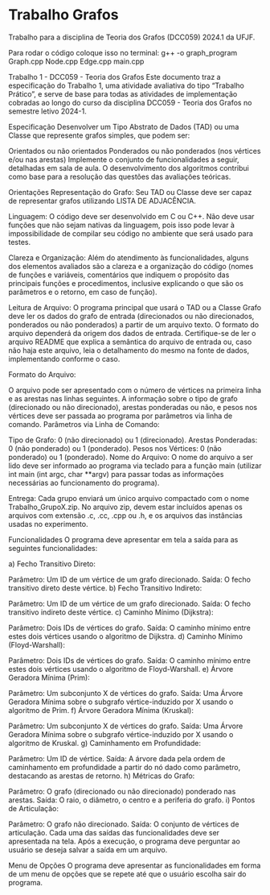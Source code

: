 # Trabalho Grafos

Trabalho para a disciplina de Teoria dos Grafos (DCC059) 2024.1 da UFJF.
<br>

Para rodar o código coloque isso no terminal:
g++ -o graph_program Graph.cpp Node.cpp Edge.cpp main.cpp

Trabalho 1 - DCC059 - Teoria dos Grafos
Este documento traz a especificação do Trabalho 1, uma atividade avaliativa do tipo “Trabalho Prático”, e serve de base para todas as atividades de implementação cobradas ao longo do curso da disciplina DCC059 - Teoria dos Grafos no semestre letivo 2024-1.

Especificação
Desenvolver um Tipo Abstrato de Dados (TAD) ou uma Classe que represente grafos simples, que podem ser:

Orientados ou não orientados
Ponderados ou não ponderados (nos vértices e/ou nas arestas)
Implemente o conjunto de funcionalidades a seguir, detalhadas em sala de aula. O desenvolvimento dos algoritmos contribui como base para a resolução das questões das avaliações teóricas.

Orientações
Representação do Grafo: Seu TAD ou Classe deve ser capaz de representar grafos utilizando LISTA DE ADJACÊNCIA.

Linguagem: O código deve ser desenvolvido em C ou C++. Não deve usar funções que não sejam nativas da linguagem, pois isso pode levar à impossibilidade de compilar seu código no ambiente que será usado para testes.

Clareza e Organização: Além do atendimento às funcionalidades, alguns dos elementos avaliados são a clareza e a organização do código (nomes de funções e variáveis, comentários que indiquem o propósito das principais funções e procedimentos, inclusive explicando o que são os parâmetros e o retorno, em caso de função).

Leitura de Arquivo: O programa principal que usará o TAD ou a Classe Grafo deve ler os dados do grafo de entrada (direcionados ou não direcionados, ponderados ou não ponderados) a partir de um arquivo texto. O formato do arquivo dependerá da origem dos dados de entrada. Certifique-se de ler o arquivo README que explica a semântica do arquivo de entrada ou, caso não haja este arquivo, leia o detalhamento do mesmo na fonte de dados, implementando conforme o caso.

Formato do Arquivo:

O arquivo pode ser apresentado com o número de vértices na primeira linha e as arestas nas linhas seguintes.
A informação sobre o tipo de grafo (direcionado ou não direcionado), arestas ponderadas ou não, e pesos nos vértices deve ser passada ao programa por parâmetros via linha de comando.
Parâmetros via Linha de Comando:

Tipo de Grafo: 0 (não direcionado) ou 1 (direcionado).
Arestas Ponderadas: 0 (não ponderado) ou 1 (ponderado).
Pesos nos Vértices: 0 (não ponderado) ou 1 (ponderado).
Nome do Arquivo: O nome do arquivo a ser lido deve ser informado ao programa via teclado para a função main (utilizar int main (int argc, char **argv) para passar todas as informações necessárias ao funcionamento do programa).

Entrega: Cada grupo enviará um único arquivo compactado com o nome Trabalho_GrupoX.zip. No arquivo zip, devem estar incluídos apenas os arquivos com extensão .c, .cc, .cpp ou .h, e os arquivos das instâncias usadas no experimento.

Funcionalidades
O programa deve apresentar em tela a saída para as seguintes funcionalidades:

a) Fecho Transitivo Direto:

Parâmetro: Um ID de um vértice de um grafo direcionado.
Saída: O fecho transitivo direto deste vértice.
b) Fecho Transitivo Indireto:

Parâmetro: Um ID de um vértice de um grafo direcionado.
Saída: O fecho transitivo indireto deste vértice.
c) Caminho Mínimo (Dijkstra):

Parâmetro: Dois IDs de vértices do grafo.
Saída: O caminho mínimo entre estes dois vértices usando o algoritmo de Dijkstra.
d) Caminho Mínimo (Floyd-Warshall):

Parâmetro: Dois IDs de vértices do grafo.
Saída: O caminho mínimo entre estes dois vértices usando o algoritmo de Floyd-Warshall.
e) Árvore Geradora Mínima (Prim):

Parâmetro: Um subconjunto X de vértices do grafo.
Saída: Uma Árvore Geradora Mínima sobre o subgrafo vértice-induzido por X usando o algoritmo de Prim.
f) Árvore Geradora Mínima (Kruskal):

Parâmetro: Um subconjunto X de vértices do grafo.
Saída: Uma Árvore Geradora Mínima sobre o subgrafo vértice-induzido por X usando o algoritmo de Kruskal.
g) Caminhamento em Profundidade:

Parâmetro: Um ID de vértice.
Saída: A árvore dada pela ordem de caminhamento em profundidade a partir do nó dado como parâmetro, destacando as arestas de retorno.
h) Métricas do Grafo:

Parâmetro: O grafo (direcionado ou não direcionado) ponderado nas arestas.
Saída: O raio, o diâmetro, o centro e a periferia do grafo.
i) Pontos de Articulação:

Parâmetro: O grafo não direcionado.
Saída: O conjunto de vértices de articulação.
Cada uma das saídas das funcionalidades deve ser apresentada na tela. Após a execução, o programa deve perguntar ao usuário se deseja salvar a saída em um arquivo.

Menu de Opções
O programa deve apresentar as funcionalidades em forma de um menu de opções que se repete até que o usuário escolha sair do programa.
